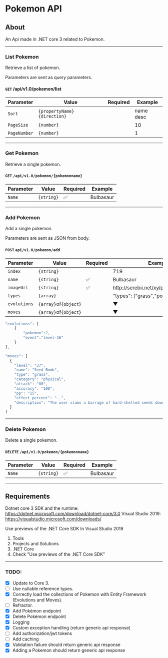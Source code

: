 # Pokemon API #

## About ##
An Api made in .NET core 3 related to Pokemon.
___

### List Pokemon

Retrieve a list of pokemon.

Parameters are sent as query parameters.

#### `GET` /api/v1.0/pokemon/list

| Parameter    | Value                        | Required | Example   |
| ------------ | ---------------------------- | -------- | --------- |
| `Sort`       | `{propertyName} {direction}` |          | name desc |
| `PageSize`   | `{number}`                   |          | 10        |
| `PageNumber` | `{number}`                   |          | 1         |

___
### Get Pokemon

Retrieve a single pokemon.

#### `GET` `/api/v1.0/pokemon/{pokemonname}`

| Parameter | Value    | Required | Example           |
| --------- | -------- | -------- | ----------------- |
| `Name`      | `{string}` | ✅        | Bulbasaur |
___

### Add Pokemon

Add a single pokemon.

Parameters are sent as JSON from body.

#### `POST` `api/v1.0/pokemon/add`

| Parameter | Value    | Required | Example           |
| --------- | -------- | -------- | ----------------- |
| `index`      | `{string}` |         | 719 |
| `name`      | `{string}` | ✅        | Bulbasaur |
| `imageUrl`      | `{string}` | ✅        | http://serebii.net/xy/pokemon/001.png|
| `types`      | `{array}` |         | "types": ["grass","poison"] |
| `evolutions`      | `{array}`of`{object`} |         | ▼ |
| `moves`      | `{array}`of`{object`} |         | ▼ |
  ```javascript
"evolutions": [
      {
          "pokemon":2,
          "event":"level-16"
      }
  ],
  
"moves": [
    {
      "level": "37",
      "name": "Seed Bomb",
      "type": "grass",
      "category": "physical",
      "attack": "80",
      "accuracy": "100",
      "pp": "15",
      "effect_percent": "--",
      "description": "The user slams a barrage of hard-shelled seeds down on the target from above."
    }
  ]
  ```

___
### Delete Pokemon

Delete a single pokemon.

#### `DELETE` `/api/v1.0/pokemon/{pokemonname}`

| Parameter | Value    | Required | Example           |
| --------- | -------- | -------- | ----------------- |
| `Name`      | `{string}` | ✅        | Bulbasaur |
___


## Requirements
Dotnet core 3 SDK and the runtime: https://dotnet.microsoft.com/download/dotnet-core/3.0
Visual Studio 2019: https://visualstudio.microsoft.com/downloads/

Use previews of the .NET Core SDK In Visual Studio 2019
1. Tools
2. Projects and Solutions
3. .NET Core
4. Check "Use previews of the .NET Core SDK"

___

### TODO:

- [x] Update to Core 3.
- [ ] Use nullable reference types.
- [x] Correctly load the collections of Pokemon with Entity Framework (Evolutions and Moves).
- [ ] Refractor.
- [x] Add Pokémon endpoint
- [x] Delete Pokémon endpoint
- [x] Logging
- [x] Custom exception handling (return generic api response)
- [ ] Add authorization/jwt tokens
- [ ] Add caching
- [x] Validation failure should return generic api response
- [x] Adding a Pokemon should return generic api response
